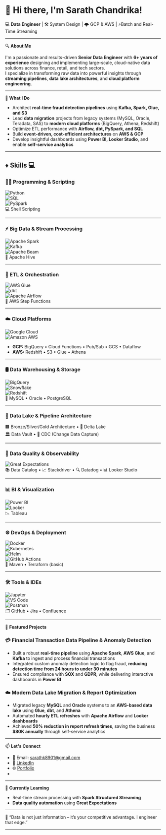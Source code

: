 # 👋 Hi there, I'm Sarath Chandrika!

💻 **Data Engineer** | 🛠️ System Design | 🌩️ GCP & AWS | ⚡Batch and Real-Time Streaming

---

🔍 **About Me**

I'm a passionate and results-driven **Senior Data Engineer** with **6+ years of experience** designing and implementing large-scale, cloud-native data solutions across finance, retail, and tech sectors.  
I specialize in transforming raw data into powerful insights through **streaming pipelines**, **data lake architectures**, and **cloud platform engineering**.

---

🚀 **What I Do**

- Architect **real-time fraud detection pipelines** using **Kafka, Spark, Glue, and S3**
- Lead **data migration** projects from legacy systems (MySQL, Oracle, Teradata, SAS) to **modern cloud platforms** (BigQuery, Athena, Redshift)
- Optimize ETL performance with **Airflow, dbt, PySpark, and SQL**
- Build **event-driven, cost-efficient architectures** on **AWS & GCP**
- Develop insightful dashboards using **Power BI, Looker Studio**, and enable **self-service analytics**

---

## ♦️ Skills 💻

### 👩‍💻 Programming & Scripting
![Python](https://img.shields.io/badge/-Python-3776AB?logo=python&logoColor=white&style=flat)  
![SQL](https://img.shields.io/badge/-SQL-4479A1?logo=postgresql&logoColor=white&style=flat)  
![PySpark](https://img.shields.io/badge/-PySpark-FDEE21?logo=apachespark&logoColor=black&style=flat)  
💻 Shell Scripting

---

### ⚡ Big Data & Stream Processing
![Apache Spark](https://img.shields.io/badge/-Apache%20Spark-E25A1C?logo=apachespark&logoColor=white&style=flat)  
![Kafka](https://img.shields.io/badge/-Apache%20Kafka-231F20?logo=apachekafka&logoColor=white&style=flat)  
![Apache Beam](https://img.shields.io/badge/-Apache%20Beam-F37626?logo=apache&logoColor=white&style=flat)  
🐝 Apache Hive

---

### 🔄 ETL & Orchestration
![AWS Glue](https://img.shields.io/badge/-AWS%20Glue-232F3E?logo=amazonaws&logoColor=white&style=flat)  
![dbt](https://img.shields.io/badge/-dbt-FF694B?logo=dbt&logoColor=white&style=flat)  
![Apache Airflow](https://img.shields.io/badge/-Airflow-017CEE?logo=apacheairflow&logoColor=white&style=flat)  
🔁 AWS Step Functions

---

### ☁️ Cloud Platforms
![Google Cloud](https://img.shields.io/badge/-Google%20Cloud-4285F4?logo=googlecloud&logoColor=white&style=flat)  
![Amazon AWS](https://img.shields.io/badge/-AWS-FF9900?logo=amazonaws&logoColor=white&style=flat)

- **GCP:** BigQuery • Cloud Functions • Pub/Sub • GCS • Dataflow  
- **AWS:** Redshift • S3 • Glue • Athena

---

### 🛢️ Data Warehousing & Storage
![BigQuery](https://img.shields.io/badge/-BigQuery-669DF6?logo=googlecloud&logoColor=white&style=flat)  
![Snowflake](https://img.shields.io/badge/-Snowflake-56B9EB?logo=snowflake&logoColor=white&style=flat)  
![Redshift](https://img.shields.io/badge/-Redshift-8C8C8C?logo=amazonredshift&logoColor=white&style=flat)  
🧩 MySQL • Oracle • PostgreSQL

---

### 🧱 Data Lake & Pipeline Architecture
🟫 Bronze/Silver/Gold Architecture • 🔼 Delta Lake  
🏛️ Data Vault • 🔄 CDC (Change Data Capture)

---

### 🧪 Data Quality & Observability
![Great Expectations](https://img.shields.io/badge/-Great%20Expectations-2C3E50?logo=python&logoColor=white&style=flat)  
📚 Data Catalog • 📈 Stackdriver • 🔍 Datadog • 📊 Looker Studio

---

### 📊 BI & Visualization
![Power BI](https://img.shields.io/badge/-Power%20BI-F2C811?logo=powerbi&logoColor=black&style=flat)  
![Looker](https://img.shields.io/badge/-Looker-4285F4?logo=looker&logoColor=white&style=flat)  
📉 Tableau

---

### ⚙️ DevOps & Deployment
![Docker](https://img.shields.io/badge/-Docker-2496ED?logo=docker&logoColor=white&style=flat)  
![Kubernetes](https://img.shields.io/badge/-Kubernetes-326CE5?logo=kubernetes&logoColor=white&style=flat)  
![Helm](https://img.shields.io/badge/-Helm-0F1689?logo=helm&logoColor=white&style=flat)  
![GitHub Actions](https://img.shields.io/badge/-CI%2FCD-2088FF?logo=githubactions&logoColor=white&style=flat)  
🔧 Maven • Terraform (basic)

---

### 🛠️ Tools & IDEs
![Jupyter](https://img.shields.io/badge/-Jupyter-F37626?logo=jupyter&logoColor=white&style=flat)  
![VS Code](https://img.shields.io/badge/-VS%20Code-007ACC?logo=visualstudiocode&logoColor=white&style=flat)  
![Postman](https://img.shields.io/badge/-Postman-FF6C37?logo=postman&logoColor=white&style=flat)  
🗂️ GitHub • Jira • Confluence



---

📂 **Featured Projects**

### 💳 Financial Transaction Data Pipeline & Anomaly Detection  
- Built a robust **real-time pipeline** using **Apache Spark**, **AWS Glue**, and **Kafka** to ingest and process financial transactions  
- Integrated custom anomaly detection logic to flag fraud, **reducing detection time from 24 hours to under 30 minutes**  
- Ensured compliance with **SOX** and **GDPR**, while delivering interactive dashboards in **Power BI**

### ☁️ Modern Data Lake Migration & Report Optimization  
- Migrated legacy **MySQL** and **Oracle** systems to an **AWS-based data lake** using **Glue**, **dbt**, and **Athena**  
- Automated **hourly ETL refreshes** with **Apache Airflow** and **Looker dashboards**  
- Achieved **50% reduction in report refresh times**, saving the business **$80K annually** through self-service analytics


---

📫 **Let's Connect**

- 📧 Email: [sarathk8901@gmail.com](mailto:sarathk8901@gmail.com)  
- 🔗 [LinkedIn](www.linkedin.com/in/sarath-k14)  
- 🌐 [Portfolio](https://sarathk1497.github.io/sarathchandrikak.github.io/)
- 

---

🧠 **Currently Learning**

- Real-time stream processing with **Spark Structured Streaming**  
- **Data quality automation** using **Great Expectations**  

---

💬 “Data is not just information – it’s your competitive advantage. I engineer that edge.”

---

